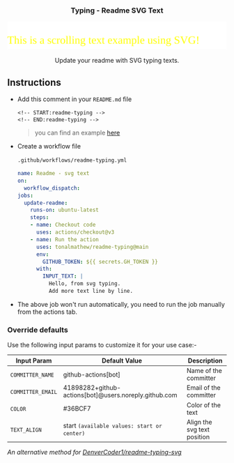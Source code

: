 <h3 align="center">Typing - Readme SVG Text</h3>
<p align="center">
<!-- START:readme-typing -->
<img src="readme-typing.svg" />
<!-- END:readme-typing -->
</p>
<p align="center">Update your readme with SVG typing texts.</p>

</div>

## Instructions

- Add this comment in your `README.md` file

  ```
  <!-- START:readme-typing --> 
  <!-- END:readme-typing -->
  ``` 
  > you can find an example [here](https://github.com/tonalmathew/tonalmathew)

- Create a workflow file

  `.github/workflows/readme-typing.yml`

  ```yml
  name: Readme - svg text
  on:
    workflow_dispatch:
  jobs:
    update-readme:
      runs-on: ubuntu-latest
      steps:
      - name: Checkout code
        uses: actions/checkout@v3
      - name: Run the action
        uses: tonalmathew/readme-typing@main
        env:
          GITHUB_TOKEN: ${{ secrets.GH_TOKEN }}
        with:
          INPUT_TEXT: |
            Hello, from svg typing.
            Add more text line by line.
  ```

- The above job won't run automatically, you need to run the job manually from the actions tab.

### Override defaults

Use the following input params to customize it for your use case:-

| Input Param       | Default Value                                         | Description                                               |
| ----------------- | ----------------------------------------------------- | --------------------------------------------------------- |
| `COMMITTER_NAME`  | github-actions[bot]                                   | Name of the committer                                     |
| `COMMITTER_EMAIL` | 41898282+github-actions[bot]@users.noreply.github.com | Email of the committer                                    |
| `COLOR`           | #36BCF7                                               | Color of the text                                         |
| `TEXT_ALIGN`      | start `(available values: start or center)`                                                | Align the svg text position                               |


_An alternative method for [DenverCoder1/readme-typing-svg](https://github.com/DenverCoder1/readme-typing-svg)_
